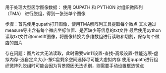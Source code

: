 用于处理大型医学图像数据：
使用 QUPATH 和 PYTHON 对组织微阵列 （TMA） 进行脱组，得到一张张单个图像

步骤：首先使用qupath打开图像，使用TMA解阵列工具提取每个微点
      其次通过measure导出含有每个微店坐标位置、是否缺少等信息的txt文件
      最后使用python读取txt文件和ometiff图像，将图像转换为多维数组进行读取和切割，保存每个微店的图片

存在问题：图片过大无法读取，此时需要win11设置-查找-高级设置-性能选项-虚拟内存-选自定义大小-按C盘剩余空间选择尽可能大虚拟内存
          使用qupath进行组织微阵列脱组时可能会因为背景原因无法识别，则需要手动设置框选微点
